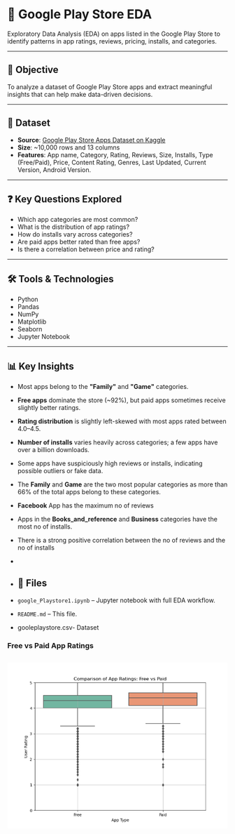 # 📱 Google Play Store EDA

Exploratory Data Analysis (EDA) on apps listed in the Google Play Store to identify patterns in app ratings, reviews, pricing, installs, and categories.

---

## 📌 Objective

To analyze a dataset of Google Play Store apps and extract meaningful insights that can help make data-driven decisions.

---

## 📂 Dataset

- **Source**: [Google Play Store Apps Dataset on Kaggle](https://www.kaggle.com/lava18/google-play-store-apps)
- **Size**: ~10,000 rows and 13 columns
- **Features**: App name, Category, Rating, Reviews, Size, Installs, Type (Free/Paid), Price, Content Rating, Genres, Last Updated, Current Version, Android Version.

---

## ❓ Key Questions Explored

- Which app categories are most common?
- What is the distribution of app ratings?
- How do installs vary across categories?
- Are paid apps better rated than free apps?
- Is there a correlation between price and rating?

---

## 🛠️ Tools & Technologies

- Python
- Pandas
- NumPy
- Matplotlib
- Seaborn
- Jupyter Notebook

---

## 📊 Key Insights

- Most apps belong to the **"Family"** and **"Game"** categories.
- **Free apps** dominate the store (~92%), but paid apps sometimes receive slightly better ratings.
- **Rating distribution** is slightly left-skewed with most apps rated between 4.0–4.5.
- **Number of installs** varies heavily across categories; a few apps have over a billion downloads.
- Some apps have suspiciously high reviews or installs, indicating possible outliers or fake data.
- The **Family** and **Game** are the two most popular categories as more than 66% of the total apps belong to these categories.
- **Facebook** App has the maximum no of reviews
- Apps in the **Books_and_reference** and **Business** categories have the most no of installs.
- There is a strong positive correlation between the no of reviews and the no of installs
-
- ## 📎 Files

- `google_Playstore1.ipynb` – Jupyter notebook with full EDA workflow.
- `README.md` – This file.
- gooleplaystore.csv- Dataset

### Free vs Paid App Ratings
![Free vs Paid Ratings](images/free_vs_paid_ratings.png)
---

